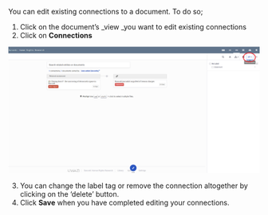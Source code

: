 You can edit existing connections to a document. To do so;
1. Click on the document’s _view _you want to edit existing connections
2. Click on **Connections**

![](https://github.com/quincywiele/HURIDOCS-User-Manuals/blob/master/connection1.png)

3. You can change the label tag or remove the connection altogether by clicking on the ‘delete’ button.
4. Click **Save** when you have completed editing your connections. 
